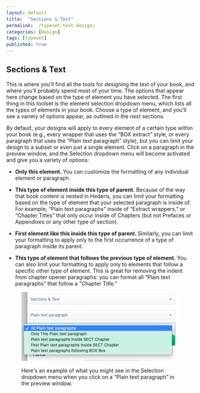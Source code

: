 ```yaml
---
layout: default
title:  "Sections & Text"
permalink:  /typeset-text-design/
categories: [Design]
tags: [typeset]
published: true
---
```


<section data-type="chapter" class="hsecchapter" data-hederis-type="hsecchapter" id="typeset-text-design" data-pi-attrs="id: typeset-text-design; data-tags: typeset;" role="doc-chapter" data-tags="typeset" data-author-name=" " data-book-title=" " title="Sections &amp; Text"><h1 data-hederis-type="hblkchaptitle" class="hblkchaptitle" id="pMDwLHe5q">Sections &amp; Text</h1><p class="hblkp" data-hederis-type="hblkp" id="pglwCefJ8">This is where you&#8217;ll find all the tools for designing the text of your book, and where you&#8217;ll probably spend most of your time. The options that appear here change based on the type of element you have selected. The first thing in this toolset is the element selection dropdown menu, which lists all the types of elements in your book. Choose a type of element, and you&#8217;ll see a variety of options appear, as outlined in the next sections.</p><p class="hblkp" data-hederis-type="hblkp" id="pcY88h9ni">By default, your designs will apply to every element of a certain type within your book (e.g., every wrapper that uses the &#8220;BOX extract&#8221; style, or every paragraph that uses the &#8220;Plain text paragraph&#8221; style), but you can limit your design to a subset or even just a single element. Click on a paragraph in the preview window, and the Selection dropdown menu will become activated and give you a variety of options:</p><ul class="hwprbulletlist" data-hederis-type="hwprbulletlist" id="pTu1ylHhF"><li class="hblkuli" data-hederis-type="hblkuli" id="liweedXbtM"><p class="hblkuli" data-hederis-type="hblklip" id="pCQurvYAr"><strong class="hspanstrong" data-hederis-type="hspanstrong" id="papspAIik">Only this element. </strong>You can customize the formatting of any individual element or paragraph.</p></li><li class="hblkuli" data-hederis-type="hblkuli" id="lieNpoiI9L"><p class="hblkuli" data-hederis-type="hblklip" id="pECTbrBsA"><strong class="hspanstrong" data-hederis-type="hspanstrong" id="pXz09vfuz">This type of element inside this type of parent.</strong> Because of the way that book content is nested in Hederis, you can limit your formatting based on the type of element that your selected paragraph is inside of. For example, &#8220;Plain text paragraphs&#8221; inside of &#8220;Extract wrappers,&#8221; or &#8220;Chapter Titles&#8221; that only occur inside of Chapters (but not Prefaces or Appendixes or any other type of section).</p></li><li class="hblkuli" data-hederis-type="hblkuli" id="ligp0fcmgj"><p class="hblkuli" data-hederis-type="hblklip" id="pSIMsQw5Y"><strong class="hspanstrong" data-hederis-type="hspanstrong" id="pPRTSkOH0">First element like this inside this type of parent. </strong>Similarly, you can limit your formatting to apply only to the first occurrence of a type of paragraph inside its parent.</p></li><li class="hblkuli" data-hederis-type="hblkuli" id="liaSOBiLhF"><p class="hblkuli" data-hederis-type="hblklip" id="pOT1QSvpJ"><strong class="hspanstrong" data-hederis-type="hspanstrong" id="pgsPGQxwX">This type of element that follows the previous type of element.</strong> You can also limit your formatting to apply only to elements that follow a specific other type of element. This is great for removing the indent from chapter opener paragraphs: you can format all &#8220;Plain text paragraphs&#8221; that follow a &#8220;Chapter Title.&#8221;</p></li></ul><figure class="hwprfig" data-hederis-type="hwprfig" id="pfLslFRB0"><img data-hederis-type="hblkimg" class="hblkimg" id="p8QCWnlqS" src="/images/subselectors.png" data-img-src="subselectors.png"/><p class="hblkcaption" data-hederis-type="hblkcaption" id="p3j4THyQl">Here's an example of what you might see in the Selection dropdown menu when you click on a &#8220;Plain text paragraph&#8221; in the preview window.</p></figure></section>